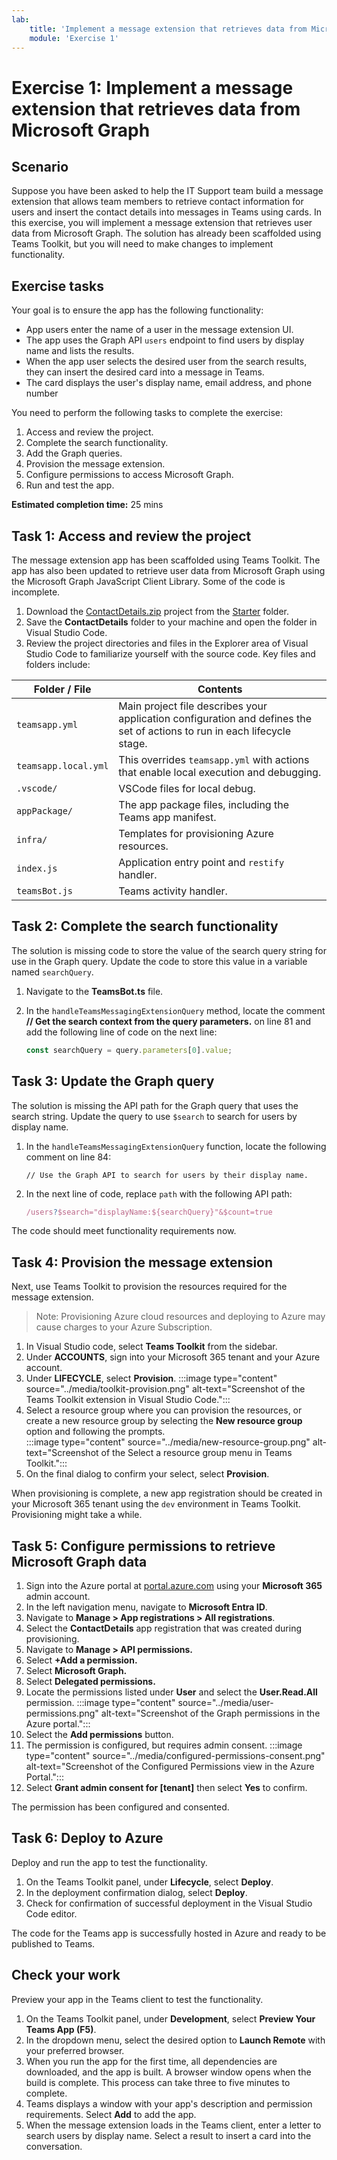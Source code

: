 ```yaml
---
lab:
    title: 'Implement a message extension that retrieves data from Microsoft Graph'
    module: 'Exercise 1'
---
```


# Exercise 1: Implement a message extension that retrieves data from Microsoft Graph

## Scenario

Suppose you have been asked to help the IT Support team build a message extension that allows team members to retrieve contact information for users and insert the contact details into messages in Teams using cards.  In this exercise, you will implement a message extension that retrieves user data from Microsoft Graph.  The solution has already been scaffolded using Teams Toolkit, but you will need to make changes to implement functionality.

## Exercise tasks

Your goal is to ensure the app has the following functionality:

- App users enter the name of a user in the message extension UI.
- The app uses the Graph API `users` endpoint to find users by display name and lists the results.
- When the app user selects the desired user from the search results, they can insert the desired card into a message in Teams.
- The card displays the user's display name, email address, and phone number

You need to perform the following tasks to complete the exercise:

1. Access and review the project.
2. Complete the search functionality.
3. Add the Graph queries.
4. Provision the message extension.
5. Configure permissions to access Microsoft Graph.
6. Run and test the app.

**Estimated completion time:** 25 mins

## Task 1: Access and review the project

The message extension app has been scaffolded using Teams Toolkit.  The app has also been updated to retrieve user data from Microsoft Graph using the Microsoft Graph JavaScript Client Library.  Some of the code is incomplete.

1. Download the [ContactDetails.zip](https://github.com/MicrosoftLearning/APL-4001-Build-collaborative-apps-for-Microsoft-Teams/raw/master/Allfiles/Labs/Starter/ContactDetails.zip) project from the [Starter](https://github.com/MicrosoftLearning/APL-4001-Build-collaborative-apps-for-Microsoft-Teams/tree/master/Allfiles/Labs/Starter) folder.
2. Save the **ContactDetails** folder to your machine and open the folder in Visual Studio Code.  
3. Review the project directories and files in the Explorer area of Visual Studio Code to familiarize yourself with the source code.  Key files and folders include:

| Folder / File | Contents |
| --- | --- |
| `teamsapp.yml` | Main project file describes your application configuration and defines the set of actions to run in each lifecycle stage. |
| `teamsapp.local.yml` | This overrides `teamsapp.yml` with actions that enable local execution and debugging. |
| `.vscode/` | VSCode files for local debug. |
| `appPackage/` | The app package files, including the Teams app manifest. |
| `infra/` | Templates for provisioning Azure resources. |
| `index.js` | Application entry point and `restify` handler. |
| `teamsBot.js` | Teams activity handler.  |

## Task 2: Complete the search functionality

The solution is missing code to store the value of the search query string for use in the Graph query.  Update the code to store this value in a variable named  `searchQuery`.

1. Navigate to the **TeamsBot.ts** file.
2. In the `handleTeamsMessagingExtensionQuery` method, locate the comment **// Get the search context from the query parameters.** on line 81 and add the following line of code on the next line:

    ```JavaScript
    const searchQuery = query.parameters[0].value;
    ```

## Task 3: Update the Graph query

The solution is missing the API path for the Graph query that uses the search string.  Update the query to use `$search` to search for users by display name.

1. In the `handleTeamsMessagingExtensionQuery` function, locate the following comment on line 84:

      `// Use the Graph API to search for users by their display name.`

2. In the next line of code, replace `path` with the following API path:

     ```TypeScript
     /users?$search="displayName:${searchQuery}"&$count=true
     ```

The code should meet functionality requirements now.

## Task 4: Provision the message extension

Next, use Teams Toolkit to provision the resources required for the message extension.

> Note: Provisioning Azure cloud resources and deploying to Azure may cause charges to your Azure Subscription.

1. In Visual Studio code, select  **Teams Toolkit** from the sidebar.
2. Under **ACCOUNTS**, sign into your Microsoft 365 tenant and your Azure account.
3. Under **LIFECYCLE**, select **Provision**.
    :::image type="content" source="../media/toolkit-provision.png" alt-text="Screenshot of the Teams Toolkit extension in Visual Studio Code.":::
4. Select a resource group where you can provision the resources, or create a new resource group by selecting the **New resource group** option and following the prompts.  
    :::image type="content" source="../media/new-resource-group.png" alt-text="Screenshot of the Select a resource group menu in Teams Toolkit.":::
5. On the final dialog to confirm your select, select **Provision**.

When provisioning is complete, a new app registration should be created in your Microsoft 365 tenant using the `dev` environment in Teams Toolkit. Provisioning might take a while.

## Task 5: Configure permissions to retrieve Microsoft Graph data

1. Sign into the Azure portal at [portal.azure.com](portal.azure.com) using your **Microsoft 365** admin account.
2. In the left navigation menu, navigate to **Microsoft Entra ID**.
3. Navigate to **Manage > App registrations > All registrations**.
4. Select the **ContactDetails** app registration that was created during provisioning.
5. Navigate to **Manage > API permissions.**
6. Select **+Add a permission.**
7. Select **Microsoft Graph.**
8. Select **Delegated permissions.**
9. Locate the permissions listed under **User** and select the **User.Read.All** permission.
    :::image type="content" source="../media/user-permissions.png" alt-text="Screenshot of the Graph permissions in the Azure portal.":::
10. Select the **Add permissions** button.
11. The permission is configured, but requires admin consent.
    :::image type="content" source="../media/configured-permissions-consent.png" alt-text="Screenshot of the Configured Permissions view in the Azure Portal.":::
12. Select **Grant admin consent for [tenant]** then select **Yes** to confirm.

The permission has been configured and consented.

## Task 6: Deploy to Azure

Deploy and run the app to test the functionality.

1. On the Teams Toolkit panel, under **Lifecycle**, select **Deploy**.
2. In the deployment confirmation dialog, select **Deploy**.
3. Check for confirmation of successful deployment in the Visual Studio Code editor.

The code for the Teams app is successfully hosted in Azure and ready to be published to Teams.

## Check your work

Preview your app in the Teams client to test the functionality.

1. On the Teams Toolkit panel, under **Development**, select **Preview Your Teams App (F5)**.
2. In the dropdown menu, select the desired option to **Launch Remote** with your preferred browser.
3. When you run the app for the first time, all dependencies are downloaded, and the app is built. A browser window opens when the build is complete. This process can take three to five minutes to complete.
4. Teams displays a window with your app's description and permission requirements.  Select **Add** to add the app.
5. When the message extension loads in the Teams client, enter a letter to search users by display name.  Select a result to insert a card into the conversation.
